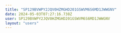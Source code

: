 ```yaml
---
title: "SP129BVWPY2JQV0HZMGHD201GSWVM6S6MD1JWWGNV"
date: 2024-05-03T07:27:16.738Z
user: SP129BVWPY2JQV0HZMGHD201GSWVM6S6MD1JWWGNV
layout: "users"
---
```

    